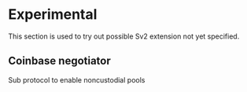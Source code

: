 # Experimental
This section is used to try out possible Sv2 extension not yet specified.


## Coinbase negotiator
Sub protocol to enable noncustodial pools
